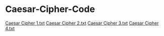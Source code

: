 # Caesar-Cipher-Code
[Caesar Cipher 1.txt](https://github.com/Shyamli01/Caesar-Cipher-Code/files/10459926/Caesar.Cipher.1.txt)
[Caesar Cipher 2.txt](https://github.com/Shyamli01/Caesar-Cipher-Code/files/10459928/Caesar.Cipher.2.txt)
[Caesar Cipher 3.txt](https://github.com/Shyamli01/Caesar-Cipher-Code/files/10459930/Caesar.Cipher.3.txt)
[Caesar Cipher 4.txt](https://github.com/Shyamli01/Caesar-Cipher-Code/files/10459931/Caesar.Cipher.4.txt)
